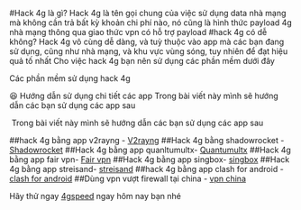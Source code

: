 #Hack 4g là gì?
Hack 4g là tên gọi chung của việc sử dụng data nhà mạng mà không cần trả bất kỳ khoản chi phí nào, nó cũng là hình thức payload 4g nhà mạng thông qua giao thức vpn có hỗ trợ payload
#hack 4g có dễ không?
Hack 4g vô cùng dễ dàng, và tuỳ thuộc vào app mà các bạn đang sử dụng, cũng như nhà mạng, và khu vực vùng sóng, tuy nhiên để đạt hiệu quả tố nhất
Cho việc hack 4g bạn nên sử dụng các phần mềm dưới đây

Các phần mềm sử dụng hack 4g

😆
Hướng dẫn sử dụng chi tiết các app
Trong bài viết này mình sẽ hướng dẫn các bạn sử dụng các app sau

​​
Trong bài viết này mình sẽ hướng dẫn các bạn sử dụng các app sau

##hack 4g bằng app v2rayng - [V2rayng](https://docs.4gspeed.me/overview/huong-dan-su-dung-thiet-bi-android)
##Hack 4g bằng shadowrocket - [Shadowrocket](https://docs.4gspeed.me/overview/huong-dan-su-dung-thiet-bi-ios)
##Hack 4g bằng app quanltumultx- [Quantumultx](https://docs.4gspeed.me/overview/huong-dan-su-dung-thiet-bi-ios)
##Hack 4g bằng app fair vpn- [Fair vpn](https://docs.4gspeed.me/overview/huong-dan-su-dung-thiet-bi-ios)
##Hack 4g bằng app singbox- [singbox](https://docs.4gspeed.me/overview/huong-dan-su-dung-thiet-bi-ios)
##Hack 4g bằng app streisand- [streisand](https://docs.4gspeed.me/overview/huong-dan-su-dung-thiet-bi-ios)
##hack 4g bằng app clash for android - [clash for android](https://docs.4gspeed.me/overview/huong-dan-su-dung-thiet-bi-android)
##Dùng vpn vượt firewall tại china - [vpn china](https://docs.4gspeed.me/overview/huong-dan-su-dung-thiet-bi-ios)


Hãy thử ngay [4gspeed](https://4gspeed.me) ngay hôm nay bạn nhé
